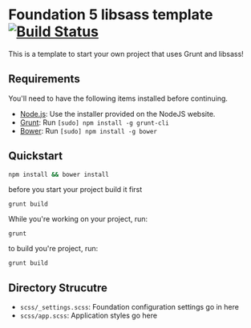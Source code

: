 # Foundation 5 libsass template [![Build Status](https://travis-ci.org/johngerome/foundation-5-grunt-with-build-script.png?branch=master)](https://travis-ci.org/johngerome/foundation-5-grunt-with-build-script)

This is a template to start your own project that uses Grunt and libsass!

## Requirements

You'll need to have the following items installed before continuing.

  * [Node.js](http://nodejs.org): Use the installer provided on the NodeJS website.
  * [Grunt](http://gruntjs.com/): Run `[sudo] npm install -g grunt-cli`
  * [Bower](http://bower.io): Run `[sudo] npm install -g bower`

## Quickstart

```bash
npm install && bower install
```

before you start your project build it first

`grunt build`

While you're working on your project, run:

`grunt`

to build you're project, run:

`grunt build`

## Directory Strucutre

  * `scss/_settings.scss`: Foundation configuration settings go in here
  * `scss/app.scss`: Application styles go here